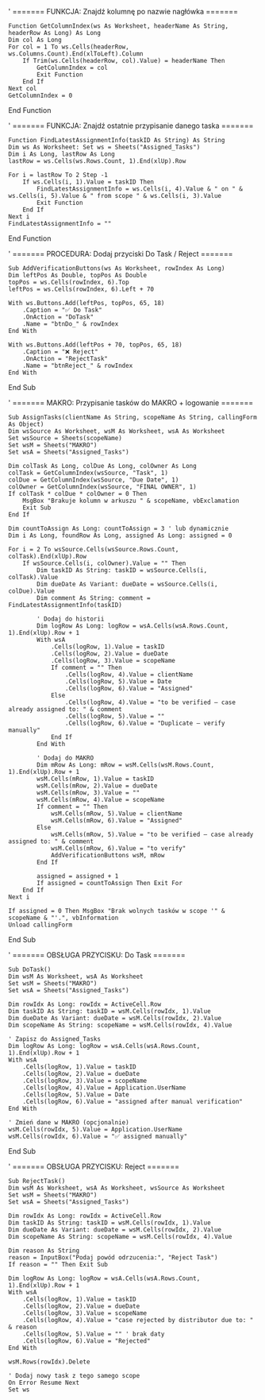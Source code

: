 ' ======= FUNKCJA: Znajdź kolumnę po nazwie nagłówka =======

    Function GetColumnIndex(ws As Worksheet, headerName As String, headerRow As Long) As Long
    Dim col As Long
    For col = 1 To ws.Cells(headerRow, ws.Columns.Count).End(xlToLeft).Column
        If Trim(ws.Cells(headerRow, col).Value) = headerName Then
            GetColumnIndex = col
            Exit Function
        End If
    Next col
    GetColumnIndex = 0
End Function

' ======= FUNKCJA: Znajdź ostatnie przypisanie danego taska =======


    Function FindLatestAssignmentInfo(taskID As String) As String
    Dim ws As Worksheet: Set ws = Sheets("Assigned_Tasks")
    Dim i As Long, lastRow As Long
    lastRow = ws.Cells(ws.Rows.Count, 1).End(xlUp).Row

    For i = lastRow To 2 Step -1
        If ws.Cells(i, 1).Value = taskID Then
            FindLatestAssignmentInfo = ws.Cells(i, 4).Value & " on " & ws.Cells(i, 5).Value & " from scope " & ws.Cells(i, 3).Value
            Exit Function
        End If
    Next i
    FindLatestAssignmentInfo = ""
End Function

' ======= PROCEDURA: Dodaj przyciski Do Task / Reject =======

    Sub AddVerificationButtons(ws As Worksheet, rowIndex As Long)
    Dim leftPos As Double, topPos As Double
    topPos = ws.Cells(rowIndex, 6).Top
    leftPos = ws.Cells(rowIndex, 6).Left + 70

    With ws.Buttons.Add(leftPos, topPos, 65, 18)
        .Caption = "✅ Do Task"
        .OnAction = "DoTask"
        .Name = "btnDo_" & rowIndex
    End With

    With ws.Buttons.Add(leftPos + 70, topPos, 65, 18)
        .Caption = "❌ Reject"
        .OnAction = "RejectTask"
        .Name = "btnReject_" & rowIndex
    End With
End Sub

' ======= MAKRO: Przypisanie tasków do MAKRO + logowanie =======

    Sub AssignTasks(clientName As String, scopeName As String, callingForm As Object)
    Dim wsSource As Worksheet, wsM As Worksheet, wsA As Worksheet
    Set wsSource = Sheets(scopeName)
    Set wsM = Sheets("MAKRO")
    Set wsA = Sheets("Assigned_Tasks")

    Dim colTask As Long, colDue As Long, colOwner As Long
    colTask = GetColumnIndex(wsSource, "Task", 1)
    colDue = GetColumnIndex(wsSource, "Due Date", 1)
    colOwner = GetColumnIndex(wsSource, "FINAL OWNER", 1)
    If colTask * colDue * colOwner = 0 Then
        MsgBox "Brakuje kolumn w arkuszu " & scopeName, vbExclamation
        Exit Sub
    End If

    Dim countToAssign As Long: countToAssign = 3 ' lub dynamicznie
    Dim i As Long, foundRow As Long, assigned As Long: assigned = 0

    For i = 2 To wsSource.Cells(wsSource.Rows.Count, colTask).End(xlUp).Row
        If wsSource.Cells(i, colOwner).Value = "" Then
            Dim taskID As String: taskID = wsSource.Cells(i, colTask).Value
            Dim dueDate As Variant: dueDate = wsSource.Cells(i, colDue).Value
            Dim comment As String: comment = FindLatestAssignmentInfo(taskID)

            ' Dodaj do historii
            Dim logRow As Long: logRow = wsA.Cells(wsA.Rows.Count, 1).End(xlUp).Row + 1
            With wsA
                .Cells(logRow, 1).Value = taskID
                .Cells(logRow, 2).Value = dueDate
                .Cells(logRow, 3).Value = scopeName
                If comment = "" Then
                    .Cells(logRow, 4).Value = clientName
                    .Cells(logRow, 5).Value = Date
                    .Cells(logRow, 6).Value = "Assigned"
                Else
                    .Cells(logRow, 4).Value = "to be verified – case already assigned to: " & comment
                    .Cells(logRow, 5).Value = ""
                    .Cells(logRow, 6).Value = "Duplicate – verify manually"
                End If
            End With

            ' Dodaj do MAKRO
            Dim mRow As Long: mRow = wsM.Cells(wsM.Rows.Count, 1).End(xlUp).Row + 1
            wsM.Cells(mRow, 1).Value = taskID
            wsM.Cells(mRow, 2).Value = dueDate
            wsM.Cells(mRow, 3).Value = ""
            wsM.Cells(mRow, 4).Value = scopeName
            If comment = "" Then
                wsM.Cells(mRow, 5).Value = clientName
                wsM.Cells(mRow, 6).Value = "Assigned"
            Else
                wsM.Cells(mRow, 5).Value = "to be verified – case already assigned to: " & comment
                wsM.Cells(mRow, 6).Value = "to verify"
                AddVerificationButtons wsM, mRow
            End If

            assigned = assigned + 1
            If assigned = countToAssign Then Exit For
        End If
    Next i

    If assigned = 0 Then MsgBox "Brak wolnych tasków w scope '" & scopeName & "'.", vbInformation
    Unload callingForm
End Sub

' ======= OBSŁUGA PRZYCISKU: Do Task =======

    Sub DoTask()
    Dim wsM As Worksheet, wsA As Worksheet
    Set wsM = Sheets("MAKRO")
    Set wsA = Sheets("Assigned_Tasks")

    Dim rowIdx As Long: rowIdx = ActiveCell.Row
    Dim taskID As String: taskID = wsM.Cells(rowIdx, 1).Value
    Dim dueDate As Variant: dueDate = wsM.Cells(rowIdx, 2).Value
    Dim scopeName As String: scopeName = wsM.Cells(rowIdx, 4).Value

    ' Zapisz do Assigned_Tasks
    Dim logRow As Long: logRow = wsA.Cells(wsA.Rows.Count, 1).End(xlUp).Row + 1
    With wsA
        .Cells(logRow, 1).Value = taskID
        .Cells(logRow, 2).Value = dueDate
        .Cells(logRow, 3).Value = scopeName
        .Cells(logRow, 4).Value = Application.UserName
        .Cells(logRow, 5).Value = Date
        .Cells(logRow, 6).Value = "assigned after manual verification"
    End With

    ' Zmień dane w MAKRO (opcjonalnie)
    wsM.Cells(rowIdx, 5).Value = Application.UserName
    wsM.Cells(rowIdx, 6).Value = "✅ assigned manually"
End Sub

' ======= OBSŁUGA PRZYCISKU: Reject =======

    Sub RejectTask()
    Dim wsM As Worksheet, wsA As Worksheet, wsSource As Worksheet
    Set wsM = Sheets("MAKRO")
    Set wsA = Sheets("Assigned_Tasks")

    Dim rowIdx As Long: rowIdx = ActiveCell.Row
    Dim taskID As String: taskID = wsM.Cells(rowIdx, 1).Value
    Dim dueDate As Variant: dueDate = wsM.Cells(rowIdx, 2).Value
    Dim scopeName As String: scopeName = wsM.Cells(rowIdx, 4).Value

    Dim reason As String
    reason = InputBox("Podaj powód odrzucenia:", "Reject Task")
    If reason = "" Then Exit Sub

    Dim logRow As Long: logRow = wsA.Cells(wsA.Rows.Count, 1).End(xlUp).Row + 1
    With wsA
        .Cells(logRow, 1).Value = taskID
        .Cells(logRow, 2).Value = dueDate
        .Cells(logRow, 3).Value = scopeName
        .Cells(logRow, 4).Value = "case rejected by distributor due to: " & reason
        .Cells(logRow, 5).Value = "" ' brak daty
        .Cells(logRow, 6).Value = "Rejected"
    End With

    wsM.Rows(rowIdx).Delete

    ' Dodaj nowy task z tego samego scope
    On Error Resume Next
    Set ws
